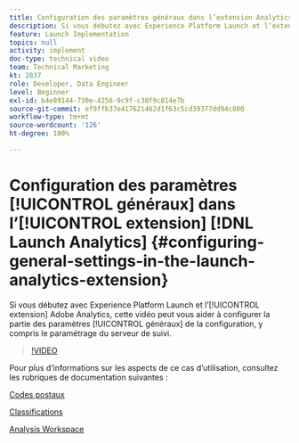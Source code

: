 ```yaml
---
title: Configuration des paramètres généraux dans l’extension Analytics Launch
description: Si vous débutez avec Experience Platform Launch et l’extension Adobe Analytics, cette vidéo peut vous aider à configurer la partie des paramètres généraux de la configuration, y compris le paramétrage du serveur de suivi.
feature: Launch Implementation
topics: null
activity: implement
doc-type: technical video
team: Technical Marketing
kt: 2837
role: Developer, Data Engineer
level: Beginner
exl-id: b4e89144-730e-4256-9c9f-c38f9c814e7b
source-git-commit: ef9ffb37e417621462d1f63c5cd39377dd94c800
workflow-type: tm+mt
source-wordcount: '126'
ht-degree: 100%

---
```


# Configuration des paramètres [!UICONTROL généraux] dans l’[!UICONTROL extension] [!DNL Launch Analytics] {#configuring-general-settings-in-the-launch-analytics-extension}

Si vous débutez avec Experience Platform Launch et l’[!UICONTROL extension] Adobe Analytics, cette vidéo peut vous aider à configurer la partie des paramètres [!UICONTROL généraux] de la configuration, y compris le paramétrage du serveur de suivi.

>[!VIDEO](https://video.tv.adobe.com/v/27093/?quality=9)

Pour plus d’informations sur les aspects de ce cas d’utilisation, consultez les rubriques de documentation suivantes :

[Codes postaux](https://experienceleague.adobe.com/docs/analytics/components/dimensions/zip-code.html?lang=fr)

[Classifications](https://experienceleague.adobe.com/docs/analytics/components/classifications/c-classifications.html?lang=fr)

[Analysis Workspace](https://experienceleague.adobe.com/docs/analytics/analyze/analysis-workspace/analysis-workspace-features.html?lang=fr)
